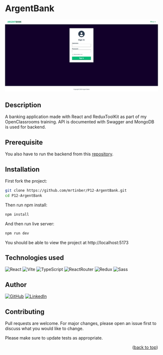 <a id="readme-top"></a>

# ArgentBank

<img src="public/login_example.jpg" alt="Example">

## Description

A banking application made with React and ReduxToolKit as part of my OpenClassrooms training. API is documented with
Swagger and MongoDB is used for backend.

## Prerequisite

You also have to run the backend from this [repository](https://github.com/mrtinber/Project-10-Bank-API).

## Installation

First fork the project:

```bash
git clone https://github.com/mrtinber/P12-ArgentBank.git
cd P12-ArgentBank
```

Then run npm install:

```bash
npm install
```

And then run live server:

```bash
npm run dev
```

You should be able to view the project at http://localhost:5173

## Technologies used

![React][React.js]
![Vite][Vite]
![TypeScript][TypeScript]
![ReactRouter][ReactRouter]
![Redux][Redux]
![Sass][Sass]

## Author

[![GitHub][GitHub]][GitHub-URL]
[![LinkedIn][LinkedIn]][LinkedIn-URL]

## Contributing

Pull requests are welcome. For major changes, please open an issue first
to discuss what you would like to change.

Please make sure to update tests as appropriate.

<p align="right">(<a href="#readme-top">back to top</a>)</p>

<!-- MARKDOWN LINKS & IMAGES -->
[React.js]: https://img.shields.io/badge/React-20232A?style=for-the-badge&logo=react&logoColor=61DAFB
[ReactRouter]: https://img.shields.io/badge/React_Router-CA4245?style=for-the-badge&logo=react-router&logoColor=white
[Sass]: https://img.shields.io/badge/Sass-CC6699?style=for-the-badge&logo=sass&logoColor=white
[Redux]: https://img.shields.io/badge/Redux-593D88?style=for-the-badge&logo=redux&logoColor=white
[Vite]: https://img.shields.io/badge/Vite-B73BFE?style=for-the-badge&logo=vite&logoColor=FFD62E
[TypeScript]: https://img.shields.io/badge/TypeScript-007ACC?style=for-the-badge&logo=typescript&logoColor=white
[GitHub]: https://img.shields.io/badge/GitHub-100000?style=for-the-badge&logo=github&logoColor=white
[GitHub-URL]: https://github.com/mrtinber
[LinkedIn]: https://img.shields.io/badge/LinkedIn-0077B5?style=for-the-badge&logo=linkedin&logoColor=white
[LinkedIn-URL]: https://www.linkedin.com/in/kevin-bertin/